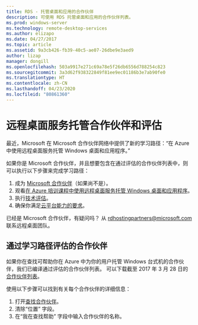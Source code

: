 ```yaml
---
title: RDS - 托管桌面和应用的合作伙伴
description: 可使用 RDS 托管桌面和应用的合作伙伴列表。
ms.prod: windows-server
ms.technology: remote-desktop-services
ms.author: elizapo
ms.date: 04/27/2017
ms.topic: article
ms.assetid: 9a3cb426-fb39-40c5-ae07-26dbe9e3aed9
author: lizap
manager: dongill
ms.openlocfilehash: 503a9917e271c69a78e5f26db6556d788254c823
ms.sourcegitcommit: 3a3d62f938322849f81ee9ec01186b3e7ab90fe0
ms.translationtype: HT
ms.contentlocale: zh-CN
ms.lasthandoff: 04/23/2020
ms.locfileid: "80861360"
---
```

# <a name="remote-desktop-services-hosting-partners-and-assessment"></a>远程桌面服务托管合作伙伴和评估

最近，Microsoft 在 Microsoft 合作伙伴网络中提供了新的学习路径：“在 Azure 中使用远程桌面服务托管 Windows 桌面和应用程序。”

如果你是 Microsoft 合作伙伴，并且想要包含在通过评估的合作伙伴列表中，则可以执行以下步骤来完成学习路径：

1. 成为 [Microsoft 合作伙伴](https://partner.microsoft.com/)（如果尚不是）。
2. 观看[在 Azure 培训课程中使用远程桌面服务托管 Windows 桌面和应用程序](https://mspartnerlp.partner.microsoft.com/LearningPath/LearningPath/DLPaths?trackId=2915&rowId=3603)。
3. 执行[技术评估](https://mspartnerlp.partner.microsoft.com/LearningPath/LearningPath/DLPaths?trackId=1660&rowId=2220&trackPathId=9871)。
4. 确保你满足[云平台能力的要求](https://partner.microsoft.com/membership/cloud-platform-competency)。

已经是 Microsoft 合作伙伴，有疑问吗？ 从 <rdhostingpartners@microsoft.com> 联系远程桌面团队。  


## <a name="partners-who-have-passed-the-learning-path-assessment"></a>通过学习路径评估的合作伙伴 

如果你在查找可帮助你在 Azure 中为你的用户托管 Windows 台式机的合作伙伴，我们已编译通过评估的合作伙伴列表。 可以下载截至 2017 年 3 月 28 日的[合作伙伴列表](rds-hosting-partners.md)。

使用以下步骤可以找到有关每个合作伙伴的详细信息：

1. 打开[查找合作伙伴](https://partnercenter.microsoft.com/pcv/search)。
2. 清除“位置”  字段。
3. 在“我在查找帮助”  字段中输入合作伙伴的名称。
